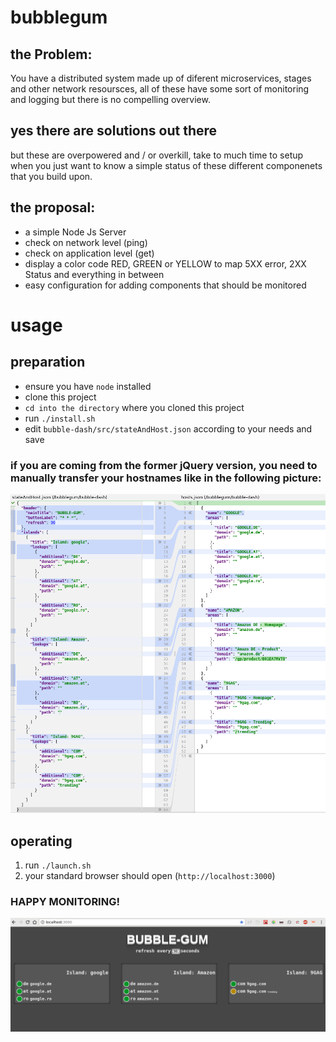 # bubblegum

## the Problem: 
 You have a distributed system made up of diferent microservices, stages and other network resoursces, all of these have some sort of monitoring and logging but there is no compelling overview.
 
## yes there are solutions out there
but these are overpowered and / or overkill, take to much time to setup when you just want to know a simple status of these different componenets that you build upon. 

## the proposal:
 - a simple Node Js Server
 - check on network level (ping)
 - check on application level (get) 
 - display a color code <span style="text:red">RED</span>, GREEN or YELLOW to map 5XX error, 2XX Status and everything in between
 - easy configuration for adding components that should be monitored
 # usage
 ## preparation
 * ensure you have `node` installed
 * clone this project
 * `cd into the directory` where you cloned this project
 * run `./install.sh`
 * edit `bubble-dash/src/stateAndHost.json` according to your needs and save
   
### if you are coming from the former jQuery version, you need to manually transfer your hostnames like in the following picture:
![diff](https://github.com/realvorl/bubblegum/blob/master/transfer.png)
   
 ## operating
 1. run `./launch.sh`
 2. your standard browser should open (`http://localhost:3000`)
 
### HAPPY MONITORING!
![what to expexct](https://github.com/realvorl/bubblegum/blob/master/all-greens.png)
